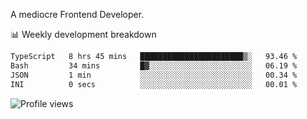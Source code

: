 A mediocre Frontend Developer.

📊 Weekly development breakdown
<!--START_SECTION:waka-->

```txt
TypeScript   8 hrs 45 mins   ███████████████████████▒░   93.46 %
Bash         34 mins         █▓░░░░░░░░░░░░░░░░░░░░░░░   06.19 %
JSON         1 min           ░░░░░░░░░░░░░░░░░░░░░░░░░   00.34 %
INI          0 secs          ░░░░░░░░░░░░░░░░░░░░░░░░░   00.01 %
```

<!--END_SECTION:waka-->

<img src="https://gpvc.arturio.dev/iqbalfasri" alt="Profile views"/>
